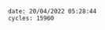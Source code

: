 

                date: 20/04/2022 05:28:44
                cycles: 15960

                         